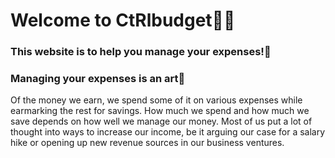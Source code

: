 # Welcome to CtRlbudget:dizzy::love_you_gesture:
### This website is to help you manage your expenses!:money_mouth_face:
### Managing your expenses is an art:dizzy:
Of the money we earn, we spend some of it on various expenses while earmarking the rest for savings. How much we spend and how much we save depends on how well we manage our money. Most of us put a lot of thought into ways to increase our income, be it arguing our case for a salary hike or opening up new revenue sources in our business ventures.

